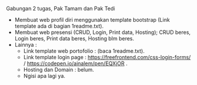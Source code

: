 Gabungan 2 tugas, Pak Tamam dan Pak Tedi
- Membuat web profil diri menggunakan template bootstrap (Link template ada di bagian 1readme.txt).
- Membuat web presensi (CRUD, Login, Print data, Hosting); CRUD beres, Login beres, Print data beres, Hosting blm beres.
- Lainnya :
    - Link template web portofolio : (baca 1readme.txt).
    - Link template login page : https://freefrontend.com/css-login-forms/ / https://codepen.io/ainalem/pen/EQXjOR .
    - Hosting dan Domain : belum.
    - Ngisi apa lagi ya.